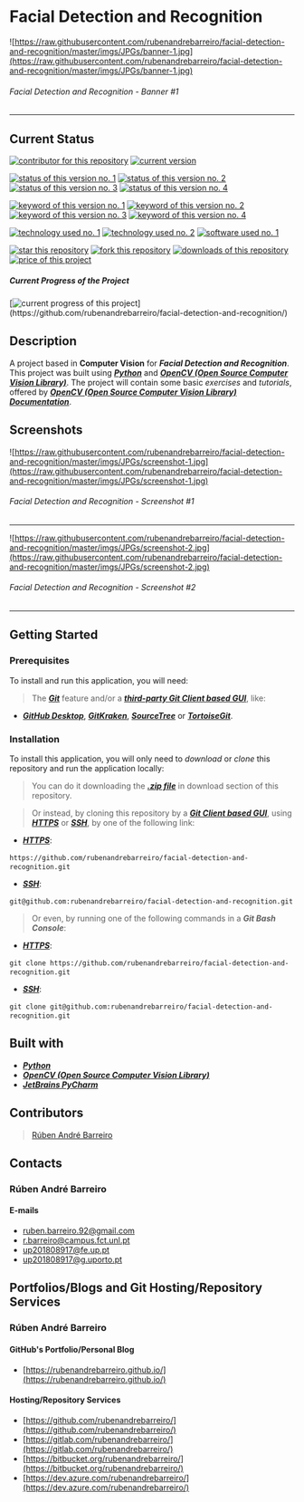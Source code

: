 # Facial Detection and Recognition

![https://raw.githubusercontent.com/rubenandrebarreiro/facial-detection-and-recognition/master/imgs/JPGs/banner-1.jpg](https://raw.githubusercontent.com/rubenandrebarreiro/facial-detection-and-recognition/master/imgs/JPGs/banner-1.jpg)
######  Facial Detection and Recognition - Banner #1

***

## Current Status
[![contributor for this repository](https://img.shields.io/badge/contributor-rubenandrebarreiro-blue.svg)](https://github.com/rubenandrebarreiro/)
[![current version](https://img.shields.io/badge/version-1.0-magenta.svg)](https://github.com/rubenandrebarreiro/facial-detection-and-recognition/)

[![status of this version no. 1](https://img.shields.io/badge/status-completed-orange.svg)](https://github.com/rubenandrebarreiro/facial-detection-and-recognition/)
[![status of this version no. 2](https://img.shields.io/badge/status-final-orange.svg)](https://github.com/rubenandrebarreiro/facial-detection-and-recognition/)
[![status of this version no. 3](https://img.shields.io/badge/status-stable-orange.svg)](https://github.com/rubenandrebarreiro/facial-detection-and-recognition/)
[![status of this version no. 4](https://img.shields.io/badge/status-documented-orange.svg)](https://github.com/rubenandrebarreiro/facial-detection-and-recognition/)

[![keyword of this version no. 1](https://img.shields.io/badge/keyword-computer&nbsp;vision-brown.svg)](https://github.com/rubenandrebarreiro/facial-detection-and-recognition/)
[![keyword of this version no. 2](https://img.shields.io/badge/keyword-facial&nbsp;detection&nbsp;and&nbsp;recognition-brown.svg)](https://github.com/rubenandrebarreiro/facial-detection-and-recognition/)
[![keyword of this version no. 3](https://img.shields.io/badge/keyword-machine&nbsp;learning-brown.svg)](https://github.com/rubenandrebarreiro/facial-detection-and-recognition/)
[![keyword of this version no. 4](https://img.shields.io/badge/keyword-artificial&nbsp;intelligence-brown.svg)](https://github.com/rubenandrebarreiro/facial-detection-and-recognition/)


[![technology used no. 1](https://img.shields.io/badge/built&nbsp;with-python-red.svg)](https://www.python.org/) [![technology used no. 2](https://img.shields.io/badge/built&nbsp;with-opencv-red.svg)](https://opencv.org/)
[![software used no. 1](https://img.shields.io/badge/software-jetbrains&nbsp;pycharm-gold.svg)](https://www.jetbrains.com/pycharm/)

[![star this repository](http://githubbadges.com/star.svg?user=rubenandrebarreiro&repo=facial-detection-and-recognition&style=flat)](https://github.com/rubenandrebarreiro/facial-detection-and-recognition/stargazers)
[![fork this repository](http://githubbadges.com/fork.svg?user=rubenandrebarreiro&repo=facial-detection-and-recognition&style=flat)](https://github.com/rubenandrebarreiro/facial-detection-and-recognition/fork)
[![downloads of this repository](https://img.shields.io/github/downloads/rubenandrebarreiro/facial-detection-and-recognition/total.svg)](https://github.com/rubenandrebarreiro/facial-detection-and-recognition/archive/master.zip)
[![price of this project](https://img.shields.io/badge/price-free-success.svg)](https://github.com/rubenandrebarreiro/facial-detection-and-recognition/archive/master.zip)

##### Current Progress of the Project

[![current progress of this project](http://progressed.io/bar/100?title=&nbsp;completed&nbsp;)](https://github.com/rubenandrebarreiro/facial-detection-and-recognition/)


## Description

A project based in **Computer Vision** for **_Facial Detection and Recognition_**. This project was built using [**_Python_**](https://www.python.org/) and [**_OpenCV (Open Source Computer Vision Library)_**](https://opencv.org/). The project will contain some basic _exercises_ and _tutorials_, offered by [**_OpenCV (Open Source Computer Vision Library) Documentation_**](https://docs.opencv.org/4.1.0/).

## Screenshots

![https://raw.githubusercontent.com/rubenandrebarreiro/facial-detection-and-recognition/master/imgs/JPGs/screenshot-1.jpg](https://raw.githubusercontent.com/rubenandrebarreiro/facial-detection-and-recognition/master/imgs/JPGs/screenshot-1.jpg)
######  Facial Detection and Recognition - Screenshot #1

***

![https://raw.githubusercontent.com/rubenandrebarreiro/facial-detection-and-recognition/master/imgs/JPGs/screenshot-2.jpg](https://raw.githubusercontent.com/rubenandrebarreiro/facial-detection-and-recognition/master/imgs/JPGs/screenshot-2.jpg)
######  Facial Detection and Recognition - Screenshot #2

***


## Getting Started

### Prerequisites
To install and run this application, you will need:
> The [**_Git_**](https://git-scm.com/) feature and/or a [**_third-party Git Client based GUI_**](https://git-scm.com/downloads/guis/), like:
* [**_GitHub Desktop_**](https://desktop.github.com/), [**_GitKraken_**](https://www.gitkraken.com/), [**_SourceTree_**](https://www.sourcetreeapp.com/) or [**_TortoiseGit_**](https://tortoisegit.org/).

### Installation
To install this application, you will only need to _download_ or _clone_ this repository and run the application locally:

> You can do it downloading the [**_.zip file_**](https://github.com/rubenandrebarreiro/facial-detection-and-recognition/archive/master.zip) in download section of this repository.

> Or instead, by cloning this repository by a [**_Git Client based GUI_**](https://git-scm.com/downloads/guis), using [**_HTTPS_**](https://en.wikipedia.org/wiki/HTTPS) or [**_SSH_**](https://en.wikipedia.org/wiki/SSH_File_Transfer_Protocol), by one of the following link:
* [**_HTTPS_**](https://en.wikipedia.org/wiki/HTTPS):
```
https://github.com/rubenandrebarreiro/facial-detection-and-recognition.git
```
* [**_SSH_**](https://en.wikipedia.org/wiki/SSH_File_Transfer_Protocol):
```
git@github.com:rubenandrebarreiro/facial-detection-and-recognition.git
```

> Or even, by running one of the following commands in a **_Git Bash Console_**:
* [**_HTTPS_**](https://en.wikipedia.org/wiki/HTTPS):
```
git clone https://github.com/rubenandrebarreiro/facial-detection-and-recognition.git
```
* [**_SSH_**](https://en.wikipedia.org/wiki/SSH_File_Transfer_Protocol):
```
git clone git@github.com:rubenandrebarreiro/facial-detection-and-recognition.git
```

## Built with
* [**_Python_**](https://www.python.org/)
* [**_OpenCV (Open Source Computer Vision Library)_**](https://opencv.org/)
* [**_JetBrains PyCharm_**](https://www.jetbrains.com/pycharm/)

## Contributors

> [Rúben André Barreiro](https://github.com/rubenandrebarreiro/)

## Contacts

### Rúben André Barreiro
#### E-mails
* [ruben.barreiro.92@gmail.com](mailto:ruben.barreiro.92@gmail.com)
* [r.barreiro@campus.fct.unl.pt](mailto:r.barreiro@campus.fct.unl.pt)
* [up201808917@fe.up.pt](mailto:up201808917@fe.up.pt)
* [up201808917@g.uporto.pt](mailto:up201808917@g.uporto.pt)

## Portfolios/Blogs and Git Hosting/Repository Services

### Rúben André Barreiro
#### GitHub's Portfolio/Personal Blog
* [https://rubenandrebarreiro.github.io/](https://rubenandrebarreiro.github.io/)

#### Hosting/Repository Services
* [https://github.com/rubenandrebarreiro/](https://github.com/rubenandrebarreiro/)
* [https://gitlab.com/rubenandrebarreiro/](https://gitlab.com/rubenandrebarreiro/)
* [https://bitbucket.org/rubenandrebarreiro/](https://bitbucket.org/rubenandrebarreiro/)
* [https://dev.azure.com/rubenandrebarreiro/](https://dev.azure.com/rubenandrebarreiro/)
